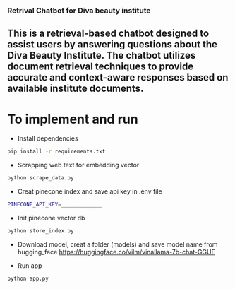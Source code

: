 ### Retrival Chatbot for Diva beauty institute
This is a retrieval-based chatbot designed to assist users by answering questions about the Diva Beauty Institute. The chatbot utilizes document retrieval techniques to provide accurate and context-aware responses based on available institute documents.
---
# To implement and run
- Install dependencies
```bash
pip install -r requirements.txt
```
- Scrapping web text for embedding vector
```bash
python scrape_data.py
```
- Creat pinecone index and save api key in .env file

```bash
PINECONE_API_KEY=_____________
```
- Init pinecone vector db
```bash
python store_index.py
```
- Download model, creat a folder (models) and save model name from hugging_face
https://huggingface.co/vilm/vinallama-7b-chat-GGUF

- Run app
```bash
python app.py
```




